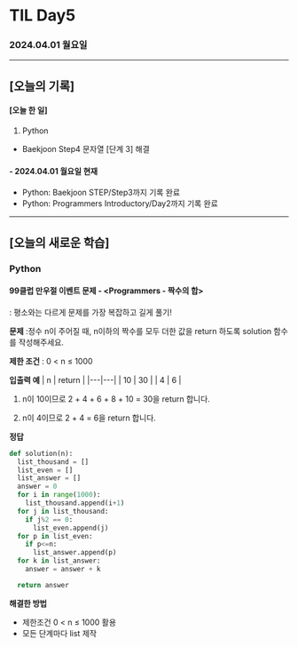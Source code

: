 # TIL Day5
### 2024.04.01 월요일

---

## [오늘의 기록]

#### [오늘 한 일]
1. Python
- Baekjoon Step4 문자열 [단계 3] 해결

#### - 2024.04.01 월요일 현재
- Python: Baekjoon STEP/Step3까지 기록 완료
- Python: Programmers Introductory/Day2까지 기록 완료

---
## [오늘의 새로운 학습]
### Python
#### 99클럽 만우절 이벤트 문제 - <Programmers - 짝수의 합>
: 평소와는 다르게 문제를 가장 복잡하고 길게 풀기!

**문제**
:정수 n이 주어질 때, n이하의 짝수를 모두 더한 값을 return 하도록 solution 함수를 작성해주세요.

**제한 조건**
: 0 < n ≤ 1000

**입출력 예**
   | n | return | 
   |---|---|
   | 10 | 30 |
   | 4 | 6 |

   1. n이 10이므로 2 + 4 + 6 + 8 + 10 = 30을 return 합니다.

   2. n이 4이므로 2 + 4 = 6을 return 합니다.

**정답**
```python
def solution(n):
  list_thousand = []
  list_even = []
  list_answer = []
  answer = 0
  for i in range(1000):
    list_thousand.append(i+1)
  for j in list_thousand:
    if j%2 == 0:
      list_even.append(j)
  for p in list_even:
    if p<=n:
      list_answer.append(p)
  for k in list_answer:
    answer = answer + k

  return answer
```
**해결한 방법**
- 제한조건 0 < n ≤ 1000 활용
- 모든 단계마다 list 제작